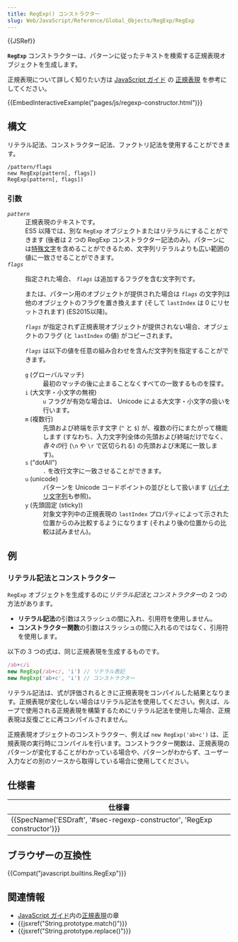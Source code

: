 ```yaml
---
title: RegExp() コンストラクター
slug: Web/JavaScript/Reference/Global_Objects/RegExp/RegExp
---
```

{{JSRef}}

**`RegExp`** コンストラクターは、パターンに従ったテキストを検索する正規表現オブジェクトを生成します。

正規表現について詳しく知りたい方は [JavaScript ガイド](/ja/docs/Web/JavaScript/Guide) の [正規表現](/ja/docs/Web/JavaScript/Guide/Regular_Expressions) を参考にしてください。

{{EmbedInteractiveExample("pages/js/regexp-constructor.html")}}

## 構文

リテラル記法、コンストラクター記法、ファクトリ記法を使用することができます。

```
/pattern/flags
new RegExp(pattern[, flags])
RegExp(pattern[, flags])
```

### 引数

<dl><dt><code><var>pattern</var></code></dt><dd>正規表現のテキストです。</dd><dd>ES5 以降では、別な <code>RegExp</code> オブジェクトまたはリテラルにすることができます (後者は 2 つの RegExp コンストラクター記法のみ)。パターンには<a href="/ja/docs/Web/JavaScript/Guide/Regular_Expressions#Using_special_characters">特殊文字</a>を含めることができるため、文字列リテラルよりも広い範囲の値に一致させることができます。</dd><dt><code><var>flags</var></code></dt><dd><p>指定された場合、 <code><var>flags</var></code> は追加するフラグを含む文字列です。</p><p>または、パターン用のオブジェクトが提供された場合は <code><var>flags</var></code> の文字列は他のオブジェクトのフラグを置き換えます (そして <code>lastIndex</code> は 0 にリセットされます) (ES2015以降)。</p><p><code><var>flags</var></code> が指定されず正規表現オブジェクトが提供されない場合、オブジェクトのフラグ (と <code>lastIndex</code> の値) がコピーされます。</p><p><code><var>flags</var></code> は以下の値を任意の組み合わせを含んだ文字列を指定することができます。</p><dl><dt><code>g</code> (グローバルマッチ)</dt><dd>最初のマッチの後に止まることなくすべての一致するものを探す。</dd><dt><code>i</code> (大文字・小文字の無視)</dt><dd><code>u</code> フラグが有効な場合は、 Unicode による大文字・小文字の扱いを行います。</dd><dt><code>m</code> (複数行)</dt><dd>先頭および終端を示す文字 (<code>^</code> と <code>$</code>) が、複数の行にまたがって機能します (すなわち、入力文字列全体の先頭および終端だけでなく、<em>各々の</em>行 (<code>\n</code> や <code>\r</code> で区切られる) の先頭および末尾に一致します)。</dd><dt><code>s</code> ("dotAll")</dt><dd><code>.</code> を改行文字に一致させることができます。</dd><dt><code>u</code> (unicode)</dt><dd>パターンを Unicode コードポイントの並びとして扱います (<a href="/ja/docs/Web/API/DOMString/Binary">バイナリ文字列</a>も参照)。</dd><dt><code>y</code> (先頭固定 (sticky))</dt><dd>対象文字列中の正規表現の <code>lastIndex</code> プロパティによって示された位置からのみ比較するようになります (それより後の位置からの比較は試みません)。</dd></dl></dd></dl>

## 例

### リテラル記法とコンストラクター

`RegExp` オブジェクトを生成するのに*リテラル記法*と*コンストラクター*の 2 つの方法があります。

- **リテラル記法**の引数はスラッシュの間に入れ、引用符を使用しません。
- **コンストラクター関数**の引数はスラッシュの間に入れるのではなく、引用符を使用します。

以下の 3 つの式は、同じ正規表現を生成するものです。

```js
/ab+c/i
new RegExp(/ab+c/, 'i') // リテラル表記
new RegExp('ab+c', 'i') // コンストラクター
```

リテラル記法は、式が評価されるときに正規表現をコンパイルした結果となります。正規表現が変化しない場合はリテラル記法を使用してください。例えば、ループで使用される正規表現を構築するためにリテラル記法を使用した場合、正規表現は反復ごとに再コンパイルされません。

正規表現オブジェクトのコンストラクター、例えば `new RegExp('ab+c')` は、正規表現の実行時にコンパイルを行います。コンストラクター関数は、正規表現のパターンが変化することがわかっている場合や、パターンがわからず、ユーザー入力などの別のソースから取得している場合に使用してください。

## 仕様書

| 仕様書                                                                                           |
| ------------------------------------------------------------------------------------------------ |
| {{SpecName('ESDraft', '#sec-regexp-constructor', 'RegExp constructor')}} |

## ブラウザーの互換性

{{Compat("javascript.builtins.RegExp")}}

## 関連情報

- [JavaScript ガイド](/ja/docs/Web/JavaScript/Guide)内の[正規表現](/ja/docs/Web/JavaScript/Guide/Regular_Expressions)の章
- {{jsxref("String.prototype.match()")}}
- {{jsxref("String.prototype.replace()")}}
